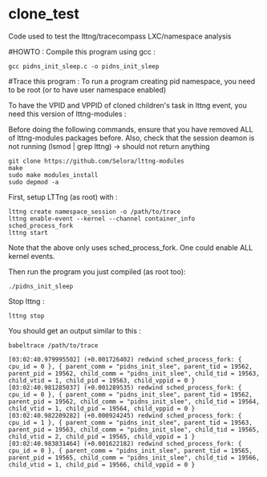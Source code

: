 # clone_test
Code used to test the lttng/tracecompass LXC/namespace analysis


#HOWTO :
Compile this program using gcc :
```
gcc pidns_init_sleep.c -o pidns_init_sleep
```

#Trace this program :
To run a program creating pid namespace, you need to be root (or to have user namespace enabled)

To have the VPID and VPPID of cloned children's task in lttng event, you need this version of lttng-modules :

Before doing the following commands, ensure that you have removed ALL of lttng-modules packages before.
Also, check that the session deamon is not running (lsmod | grep lttng) -> should not return anything

```
git clone https://github.com/Selora/lttng-modules
make
sudo make modules_install
sudo depmod -a
```

First, setup LTTng (as root) with :
```
lttng create namespace_session -o /path/to/trace
lttng enable-event --kernel --channel container_info sched_process_fork
lttng start
```
Note that the above only uses sched_process_fork. One could enable ALL kernel events.

Then run the program you just compiled (as root too):
```
./pidns_init_sleep
```

Stop lttng :
```
lttng stop
```

You should get an output similar to this :
```
babeltrace /path/to/trace 

[03:02:40.979995502] (+0.001726402) redwind sched_process_fork: { cpu_id = 0 }, { parent_comm = "pidns_init_slee", parent_tid = 19562, parent_pid = 19562, child_comm = "pidns_init_slee", child_tid = 19563, child_vtid = 1, child_pid = 19563, child_vppid = 0 }
[03:02:40.981285037] (+0.001289535) redwind sched_process_fork: { cpu_id = 0 }, { parent_comm = "pidns_init_slee", parent_tid = 19562, parent_pid = 19562, child_comm = "pidns_init_slee", child_tid = 19564, child_vtid = 1, child_pid = 19564, child_vppid = 0 }
[03:02:40.982209282] (+0.000924245) redwind sched_process_fork: { cpu_id = 1 }, { parent_comm = "pidns_init_slee", parent_tid = 19563, parent_pid = 19563, child_comm = "pidns_init_slee", child_tid = 19565, child_vtid = 2, child_pid = 19565, child_vppid = 1 }
[03:02:40.983831464] (+0.001622182) redwind sched_process_fork: { cpu_id = 0 }, { parent_comm = "pidns_init_slee", parent_tid = 19565, parent_pid = 19565, child_comm = "pidns_init_slee", child_tid = 19566, child_vtid = 1, child_pid = 19566, child_vppid = 0 }
```

